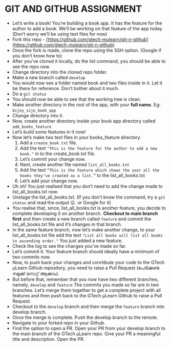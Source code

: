 # GIT AND GITHUB ASSIGNMENT
- Let’s write a book! You’re building a book app. It has the feature for the author to add a book. We’ll be working on that feature of the app today. (Don’t worry we’ll be using text files for now)
- Fork this repo - [https://github.com/gtech-mulearn/git-n-github](https://github.com/gtech-mulearn/git-n-github)
- Once the fork is made, clone the repo using the SSH option. (Google if you don’t know how to)
- After you’ve cloned it locally, do the list command, you should be able to see the repo now.
- Change directory into the cloned repo folder.
- Make a new branch called `develop`
- You would now see a folder named book and two files inside in it. Let it be there for reference. Don’t bother about it much.
- Do a `git status` 
- You should now be able to see that the working tree is clean.
- Make another directory in the root of the app, with your **full name.** Eg: `bijoy_sijo_book_app`
- Change directory into it. 
- Now, create another directory inside your book app directory called `add_books_feature` 
- Let’s build some features in it now!
- Now let’s make two text files in your books_feature directory.
    1. Add a `create_book.txt` file.
    2. Add the text `"This is the feature for the author to add a new book."` in to the create_book.txt file.
    3. Let’s commit your change now. 
    4. Next, create another file named `list_all_books.txt`
    5. Add the text `“This is the feature which shows the user all the books they’ve created as a list.”` to the list_all_books.txt
    6. Let’s add your change now. 
- Uh oh! You just realised that you don’t need to add the change made to list_all_books.txt now.
- Unstage the list_all_books.txt. (If you don’t know the command, try a `git status` and read the output 😉. or Google for it)
- You realise that, since, list_all_books.txt is another feature, you decide to complete developing it on another branch. **Checkout to main branch first** and then create a new branch called `feature` and commit the list_all_books.txt file and it’s changes in that branch.
- In the same feature branch, now let’s make another change, to your list_all_books.txt file add the text `"List all books will list all books in ascending order."` You just added a new feature. 
- Check the log to see the changes you’ve made so far.
- Let’s commit it. Your feature branch should ideally have a minimum of two commits now. 
- Now, to push back your changes and conrtibute your code to the GTech µLearn Github repository, you need to raise a Pull Request (പേടിക്കണ്ട നമുക്ക് സെറ്റ് ആക്കാം).
- But before that, remember that you now have two different branches, namely, `develop` and `feature` The commits you made so far are in two branches. Let’s merge them together to get a complete project with all features and then push back to the GTech µLearn Github to raise a Pull Request.
- Checkout to the `develop` branch and then merge the `feature` branch into develop branch. 
- Once the merge is complete. Push the develop branch to the remote.
- Navigate to your forked repo in your Github.
- Find the option to open a PR. Open your PR from your develop branch to the main branch of the GTech µLearn repo. Give your PR a meaningful title and description. Open the PR.
